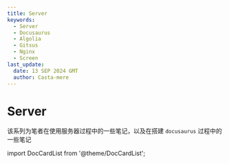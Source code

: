 ```yaml
---
title: Server
keywords:
  - Server
  - Docusaurus
  - Algolia
  - Gitsus
  - Nginx
  - Screen
last_update:
  date: 13 SEP 2024 GMT
  author: Casta-mere
---
```


# Server

该系列为笔者在使用服务器过程中的一些笔记，以及在搭建 `docusaurus` 过程中的一些笔记

import DocCardList from '@theme/DocCardList';

<DocCardList />
